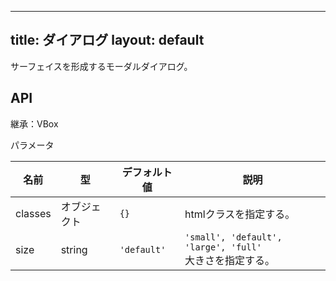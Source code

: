 
---
title: ダイアログ
layout: default
---

サーフェイスを形成するモーダルダイアログ。

API
--------

継承：VBox

パラメータ

| 名前 | 型 | デフォルト値 | 説明 |
| ---- | -- | ----------- | ---- |
| classes | オブジェクト | `{}` | htmlクラスを指定する。 |
| size | string | `'default'` | `'small', 'default', 'large', 'full'`<br />大きさを指定する。 |
